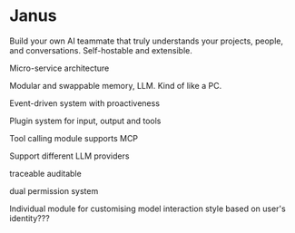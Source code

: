 # Janus

Build your own AI teammate that truly understands your projects, people, and conversations. Self-hostable and extensible.

Micro-service architecture

Modular and swappable memory, LLM. Kind of like a PC.

Event-driven system with proactiveness

Plugin system for input, output and tools

Tool calling module supports MCP

Support different LLM providers

traceable auditable

dual permission system




Individual module for customising model interaction style based on user's identity???


